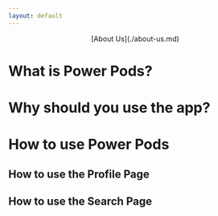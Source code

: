```yaml
---
layout: default
---
```

<p align="center">
  [About Us](./about-us.md)
<p>
  
# What is Power Pods?

# Why should you use the app?

# How to use Power Pods

## How to use the Profile Page

## How to use the Search Page



